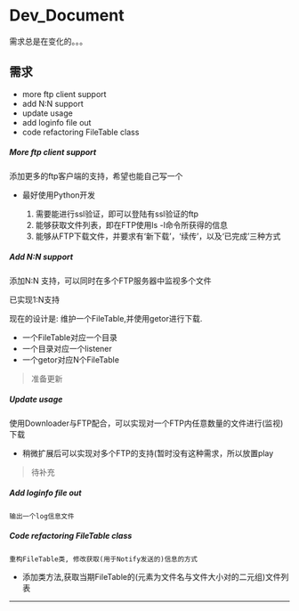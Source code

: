 ﻿Dev_Document
============

   需求总是在变化的。。。

## 需求

   * more ftp client support
   * add N:N support
   * update usage
   * add loginfo file out
   * code refactoring FileTable class

##### More ftp client support

   添加更多的ftp客户端的支持，希望也能自己写一个

   * 最好使用Python开发


        1. 需要能进行ssl验证，即可以登陆有ssl验证的ftp
        2. 能够获取文件列表，即在FTP使用ls -l命令所获得的信息
        3. 能够从FTP下载文件，并要求有‘新下载’，‘续传’，以及‘已完成’三种方式

##### Add N:N support

   添加N:N 支持，可以同时在多个FTP服务器中监视多个文件

   已实现1:N支持

   现在的设计是: 维护一个FileTable,并使用getor进行下载.


   * 一个FileTable对应一个目录
   * 一个目录对应一个listener
   * 一个getor对应N个FileTable

> 准备更新

##### Update usage

   使用Downloader与FTP配合，可以实现对一个FTP内任意数量的文件进行(监视)下载

   * 稍微扩展后可以实现对多个FTP的支持(暂时没有这种需求，所以放置play

> 待补充

##### Add loginfo file out

    输出一个log信息文件

##### Code refactoring FileTable class

    重构FileTable类, 修改获取(用于Notify发送的)信息的方式

   * 添加类方法,获取当期FileTable的(元素为文件名与文件大小对的二元组)文件列表

------------------
